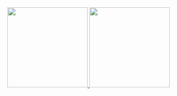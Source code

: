 

<div align="center">
  <a href="https://github.com/codinginrainbows">
  <img height="180em" src="https://github-readme-stats.vercel.app/api?username=codinginrainbows&show_icons=true&theme=tokyonight&include_all_commits=true&count_private=true"/>
  <img height="180em" src="https://github-readme-stats.vercel.app/api/top-langs/?username=codinginrainbows&layout=compact&langs_count=7&theme=tokyonight"/>
</div>
